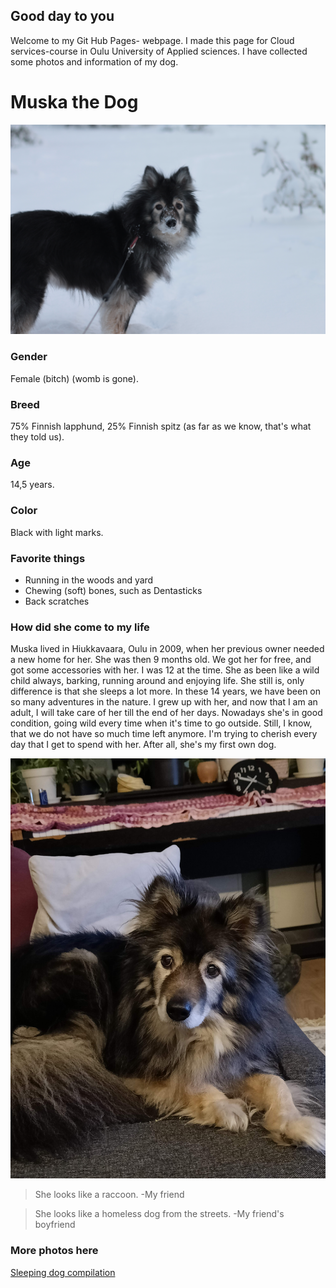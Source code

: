## Good day to you

Welcome to my Git Hub Pages- webpage. I made this page for Cloud services-course in Oulu University of Applied sciences. I have collected some photos and information of my dog.

# Muska the Dog

![](IMG_7772.JPG)

### Gender

Female (bitch) (womb is gone).

### Breed

75% Finnish lapphund, 25% Finnish spitz (as far as we know, that's what they told us).

### Age

14,5 years.

### Color

Black with light marks.

### Favorite things

* Running in the woods and yard
* Chewing (soft) bones, such as Dentasticks
* Back scratches

### How did she come to my life

Muska lived in Hiukkavaara, Oulu in 2009, when her previous owner needed a new home for her. She was then 9 months old. We got her for free, and got some accessories with her. I was 12 at the time. She as been like a wild child always, barking, running around and enjoying life. She still is, only difference is that she sleeps a lot more. In these 14 years, we have been on so many adventures in the nature. I grew up with her, and now that I am an adult, I will take care of her till the end of her days. Nowadays she's in good condition, going wild every time when it's time to go outside. Still, I know, that we do not have so much time left anymore. I'm trying to cherish every day that I get to spend with her. After all, she's my first own dog.

![onthecouch](IMG20221031213549.jpg)
>She looks like a raccoon. -My friend

>She looks like a homeless dog from the streets. -My friend's boyfriend


### More photos here

[Sleeping dog compilation](dogphotos.md)
